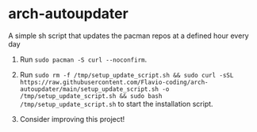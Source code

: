 # arch-autoupdater
A simple sh script that updates the pacman repos at a defined hour every day

1. Run `sudo pacman -S curl --noconfirm`.

2. Run `sudo rm -f /tmp/setup_update_script.sh && sudo curl -sSL https://raw.githubusercontent.com/Flavio-coding/arch-autoupdater/main/setup_update_script.sh -o /tmp/setup_update_script.sh && sudo bash /tmp/setup_update_script.sh` to start the installation script.

3. Consider improving this project!
